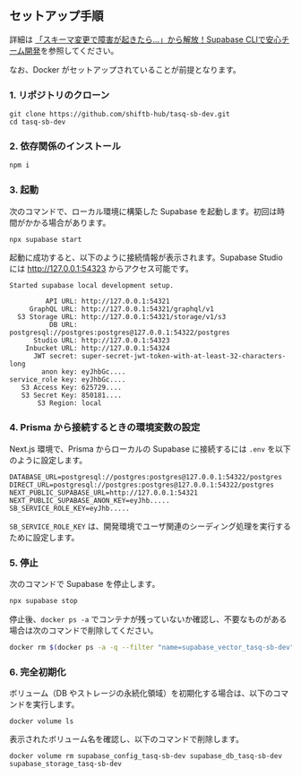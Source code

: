 ## セットアップ手順

詳細は [「スキーマ変更で障害が起きたら...」から解放！Supabase CLIで安心チーム開発](https://shiftb.dev/blog/TyuN4ipm_fA0)を参照してください。

なお、Docker がセットアップされていることが前提となります。

### 1. リポジトリのクローン

```
git clone https://github.com/shiftb-hub/tasq-sb-dev.git
cd tasq-sb-dev
```

### 2. 依存関係のインストール

```bash
npm i
```

### 3. 起動

次のコマンドで、ローカル環境に構築した Supabase を起動します。初回は時間がかかる場合があります。

```bash
npx supabase start
```

起動に成功すると、以下のように接続情報が表示されます。Supabase Studio には http://127.0.0.1:54323 からアクセス可能です。

```
Started supabase local development setup.

         API URL: http://127.0.0.1:54321
     GraphQL URL: http://127.0.0.1:54321/graphql/v1
  S3 Storage URL: http://127.0.0.1:54321/storage/v1/s3
          DB URL: postgresql://postgres:postgres@127.0.0.1:54322/postgres
      Studio URL: http://127.0.0.1:54323
    Inbucket URL: http://127.0.0.1:54324
      JWT secret: super-secret-jwt-token-with-at-least-32-characters-long
        anon key: eyJhbGc....
service_role key: eyJhbGc....
   S3 Access Key: 625729....
   S3 Secret Key: 850181....
       S3 Region: local
```

### 4. Prisma から接続するときの環境変数の設定

Next.js 環境で、Prisma からローカルの Supabase に接続するには `.env` を以下のように設定します。

```
DATABASE_URL=postgresql://postgres:postgres@127.0.0.1:54322/postgres
DIRECT_URL=postgresql://postgres:postgres@127.0.0.1:54322/postgres
NEXT_PUBLIC_SUPABASE_URL=http://127.0.0.1:54321
NEXT_PUBLIC_SUPABASE_ANON_KEY=eyJhb.....
SB_SERVICE_ROLE_KEY=eyJhb.....
```

`SB_SERVICE_ROLE_KEY` は、開発環境でユーザ関連のシーディング処理を実行するために設定します。

### 5. 停止

次のコマンドで Supabase を停止します。

```bash
npx supabase stop
```

停止後、`docker ps -a` でコンテナが残っていないか確認し、不要なものがある場合は次のコマンドで削除してください。

```bash
docker rm $(docker ps -a -q --filter "name=supabase_vector_tasq-sb-dev")
```

### 6. 完全初期化

ボリューム（DB やストレージの永続化領域）を初期化する場合は、以下のコマンドを実行します。

```
docker volume ls
```

表示されたボリューム名を確認し、以下のコマンドで削除します。

```
docker volume rm supabase_config_tasq-sb-dev supabase_db_tasq-sb-dev supabase_storage_tasq-sb-dev
```